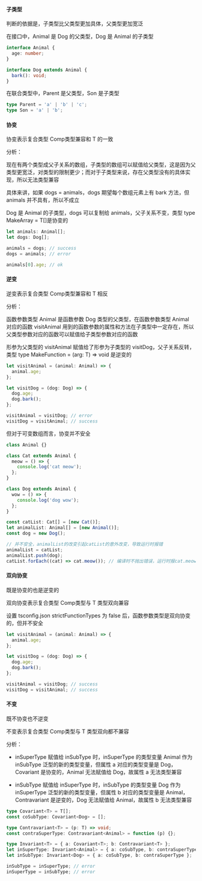 #### 子类型

判断的依据是，子类型比父类型更加具体，父类型更加宽泛

在接口中，Animal 是 Dog 的父类型，Dog 是 Animal 的子类型

```ts
interface Animal {
  age: number;
}

interface Dog extends Animal {
  bark(): void;
}
```

在联合类型中，Parent 是父类型，Son 是子类型

```ts
type Parent = 'a' | 'b' | 'c';
type Son = 'a' | 'b';
```

#### 协变

协变表示复合类型 Comp<T>类型兼容和 T 的一致

分析：

现在有两个类型成父子关系的数组，子类型的数组可以赋值给父类型，这是因为父类型更宽泛，对类型的限制更少；而对于子类型来说，存在父类型没有的具体实现，所以无法类型兼容

具体来讲，如果 dogs = animals，dogs 期望每个数组元素上有 bark 方法，但 animals 并不具有，所以不成立

Dog 是 Animal 的子类型，dogs 可以复制给 animals，父子关系不变，类型 type MakeArray<T> = T[]是协变的

```ts
let animals: Animal[];
let dogs: Dog[];

animals = dogs; // success
dogs = animals; // error

animals[0].age; // ok
```

#### 逆变

逆变表示复合类型 Comp<T>类型兼容和 T 相反

分析：

函数参数类型 Animal 是函数参数 Dog 类型的父类型，在函数参数类型 Animal 对应的函数 visitAnimal 用到的函数参数的属性和方法在子类型中一定存在，所以父类型参数对应的函数可以赋值给子类型参数对应的函数

形参为父类型的 visitAnimal 赋值给了形参为子类型的 visitDog，父子关系反转，类型 type MakeFunction<T> = (arg: T) => void 是逆变的

```ts
let visitAnimal = (animal: Animal) => {
  animal.age;
};

let visitDog = (dog: Dog) => {
  dog.age;
  dog.bark();
};

visitAnimal = visitDog; // error
visitDog = visitAnimal; // success
```

但对于可变数组而言，协变并不安全

```ts
class Animal {}

class Cat extends Animal {
  meow = () => {
    console.log('cat meow');
  };
}

class Dog extends Animal {
  wow = () => {
    console.log('dog wow');
  };
}

const catList: Cat[] = [new Cat()];
let animalList: Animal[] = [new Animal()];
const dog = new Dog();

// 并不安全，animalList的改变引起catList的意外改变，导致运行时报错
animalList = catList;
animalList.push(dog);
catList.forEach((cat) => cat.meow()); // 编译时不抛出错误，运行时报cat.meow is not a function
```

#### 双向协变

既是协变的也是逆变的

双向协变表示复合类型 Comp<T>类型与 T 类型双向兼容

设置 tsconfig.json strictFunctionTypes 为 false 后，函数参数类型是双向协变的，但并不安全

```ts
let visitAnimal = (animal: Animal) => {
  animal.age;
};

let visitDog = (dog: Dog) => {
  dog.age;
  dog.bark();
};

visitAnimal = visitDog; // success
visitDog = visitAnimal; // success
```

#### 不变

既不协变也不逆变

不变表示复合类型 Comp<T>类型与 T 类型双向都不兼容

分析：

- inSuperType 赋值给 inSubType 时，inSuperType 的类型变量 Animal 作为 inSubType 泛型的新的类型变量，但属性 a 对应的类型变量是 Dog，Covariant 是协变的，Animal 无法赋值给 Dog，故属性 a 无法类型兼容

- inSubType 赋值给 inSuperType 时，inSubType 的类型变量 Dog 作为 inSuperType 泛型的新的类型变量，但属性 b 对应的类型变量是 Animal，Contravariant 是逆变的，Dog 无法赋值给 Animal，故属性 b 无法类型兼容

```ts
type Covariant<T> = T[];
const coSubType: Covariant<Dog> = [];

type Contravariant<T> = (p: T) => void;
const contraSuperType: Contravariant<Animal> = function (p) {};

type Invariant<T> = { a: Covariant<T>; b: Contravariant<T> };
let inSuperType: Invariant<Animal> = { a: coSubType, b: contraSuperType };
let inSubType: Invariant<Dog> = { a: coSubType, b: contraSuperType };

inSubType = inSuperType; // error
inSuperType = inSubType; // error
```
